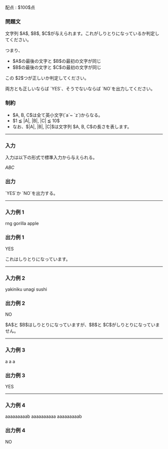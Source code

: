 
<div>

<span>

<span>

<p>
配点 : $100$点
</p>

<div>

<section>

### **問題文**

<p>
文字列 $A$, $B$, $C$が与えられます。これがしりとりになっているか判定してください。
</p>

<p>
つまり、
</p>

<ul>

<li>
$A$の最後の文字と $B$の最初の文字が同じ
</li>

<li>
$B$の最後の文字と $C$の最初の文字が同じ
</li>

</ul>

<p>
この $2$つが正しいか判定してください。
</p>

<p>
両方とも正しいならば `YES`、そうでないならば `NO`を出力してください。
</p>

</section>

</div>

<div>

<section>

### **制約**

<ul>

<li>
$A, B, C$は全て英小文字(`a`~ `z`)からなる。
</li>

<li>
$1 ≦ |A|, |B|, |C| ≦ 10$
</li>

<li>
なお、$|A|, |B|, |C|$は文字列 $A, B, C$の長さを表します。
</li>

</ul>

</section>

</div>

---

<div>

<div>

<section>

### **入力**

<p>
入力は以下の形式で標準入力から与えられる。
</p>

<div>

$A$$B$$C$
</div>

</section>

</div>

<div>

<section>

### **出力**

<p>
`YES`か `NO`を出力する。
</p>

</section>

</div>

</div>

---

<div>

<section>

### **入力例 1**

<div>

rng gorilla apple

</div>

</section>

</div>

<div>

<section>

### **出力例 1**

<div>

YES

</div>

<p>
これはしりとりになっています。
</p>

</section>

</div>

---

<div>

<section>

### **入力例 2**

<div>

yakiniku unagi sushi

</div>

</section>

</div>

<div>

<section>

### **出力例 2**

<div>

NO

</div>

<p>
$A$と $B$はしりとりになっていますが、$B$と $C$がしりとりになっていません。
</p>

</section>

</div>

---

<div>

<section>

### **入力例 3**

<div>

a a a

</div>

</section>

</div>

<div>

<section>

### **出力例 3**

<div>

YES

</div>

</section>

</div>

---

<div>

<section>

### **入力例 4**

<div>

aaaaaaaaab aaaaaaaaaa aaaaaaaaab

</div>

</section>

</div>

<div>

<section>

### **出力例 4**

<div>

NO

</div>

</section>

</div>

</span>

</span>

</div>
